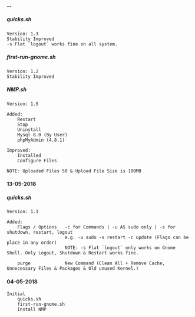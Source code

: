 #### --
##### quicks.sh
	Version: 1.3
	Stability Improved
	-s Flat `logout` works fine on all system.

##### first-run-gnome.sh
	Version: 1.2
	Stability Improved

##### NMP.sh
	Version: 1.5

	Added:
		Restart
		Stop
		Uninstall
		Mysql 8.0 (By User)
		phpMyAdmin (4.8.1)

	Improved:
		Installed
		Configure Files

	NOTE: Uploaded Files 50 & Upload File Size is 100MB

#### 13-05-2018
##### quicks.sh
	Version: 1.1

	Added:
		Flags / Options   -c for Commands | -u AS sudo only | -s for shutdown, restart, logout
                          e.g. -u sudo -s restart -c update (Flags can be place in any order)
                          NOTE: -s Flat `logout` only works on Gnome Shell. Only Logout, Shutdown & Restart works fine.

		purge             New Command (Clean All + Remove Cache, Unnecessary Files & Packages & Old unused Kernel.)

#### 04-05-2018
    Initial
		quicks.sh
		first-run-gnome.sh
		Install NMP
